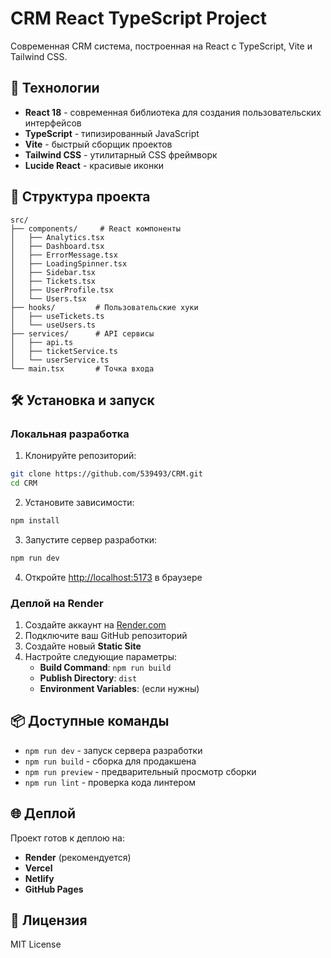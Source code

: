 # CRM React TypeScript Project

Современная CRM система, построенная на React с TypeScript, Vite и Tailwind CSS.

## 🚀 Технологии

- **React 18** - современная библиотека для создания пользовательских интерфейсов
- **TypeScript** - типизированный JavaScript
- **Vite** - быстрый сборщик проектов
- **Tailwind CSS** - утилитарный CSS фреймворк
- **Lucide React** - красивые иконки

## 📁 Структура проекта

```
src/
├── components/     # React компоненты
│   ├── Analytics.tsx
│   ├── Dashboard.tsx
│   ├── ErrorMessage.tsx
│   ├── LoadingSpinner.tsx
│   ├── Sidebar.tsx
│   ├── Tickets.tsx
│   ├── UserProfile.tsx
│   └── Users.tsx
├── hooks/         # Пользовательские хуки
│   ├── useTickets.ts
│   └── useUsers.ts
├── services/      # API сервисы
│   ├── api.ts
│   ├── ticketService.ts
│   └── userService.ts
└── main.tsx       # Точка входа
```

## 🛠️ Установка и запуск

### Локальная разработка

1. Клонируйте репозиторий:
```bash
git clone https://github.com/539493/CRM.git
cd CRM
```

2. Установите зависимости:
```bash
npm install
```

3. Запустите сервер разработки:
```bash
npm run dev
```

4. Откройте [http://localhost:5173](http://localhost:5173) в браузере

### Деплой на Render

1. Создайте аккаунт на [Render.com](https://render.com)
2. Подключите ваш GitHub репозиторий
3. Создайте новый **Static Site**
4. Настройте следующие параметры:
   - **Build Command**: `npm run build`
   - **Publish Directory**: `dist`
   - **Environment Variables**: (если нужны)

## 📦 Доступные команды

- `npm run dev` - запуск сервера разработки
- `npm run build` - сборка для продакшена
- `npm run preview` - предварительный просмотр сборки
- `npm run lint` - проверка кода линтером

## 🌐 Деплой

Проект готов к деплою на:
- **Render** (рекомендуется)
- **Vercel**
- **Netlify**
- **GitHub Pages**

## 📝 Лицензия

MIT License
